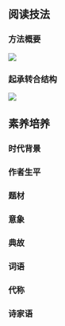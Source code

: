 ## 阅读技法
### 方法概要
<!-- mermaid
mindmap
    ((如何读懂一首诗))
        (读标题)
            (写作时间、地点、对象)
            (事件、题材)
            (情感、主旨)
        (读注释)
            (写作背景)
            (作者处境)
        (读作者)
            (时代)
            (生平经历)
        (诗句)
            (结构)
            (意象)
            (诗家句)
-->
![](https://s1.ax1x.com/2022/11/09/zS43Lt.png)

### 起承转合结构
<!-- mermaid
mindmap
    ((起承转合结构))
        (“起”定基调)
            (交代人、时、地、事、环境)
            (渲染气氛，烘托感情，奠定基调)
            (统领全篇，设置线索，照应题目)
        (“承”为“起”续境深化)
            (互为因果)
            (承接)
            (补充说明)
        (“转”开生面)
            (表达方式转折)
            (虚实转折)
            (写作对象转折)
                (由景及情)
                (由物及人)
                (由事及理)
            (哀乐转折)
            (感官转换)
            (点面转折)
        (妙“合”主旨)
            (明结：直接抒情、言志、阐理)
            (暗结：以景结情，含蓄委婉，耐人寻味)
-->

![](https://s1.ax1x.com/2022/11/09/zS50hD.png)

## 素养培养
### 时代背景

### 作者生平

### 题材

### 意象

### 典故

### 词语

### 代称

### 诗家语